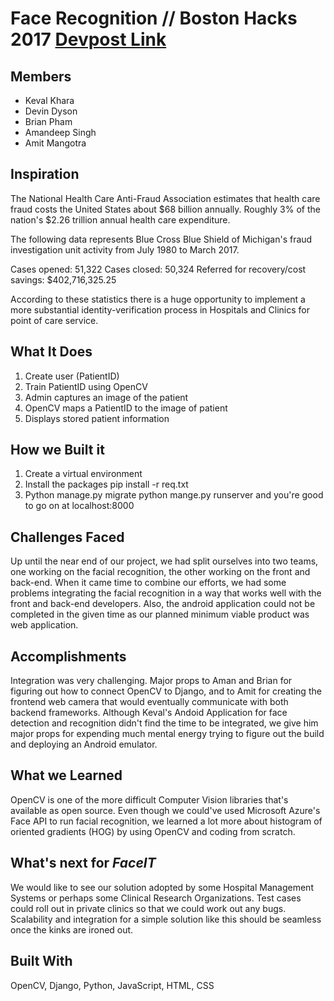 # Face Recognition // Boston Hacks 2017 [Devpost Link](https://devpost.com/software/verafai#updates)

## Members

* Keval Khara
* Devin Dyson
* Brian Pham
* Amandeep Singh
* Amit Mangotra

## Inspiration

The National Health Care Anti-Fraud Association estimates that health care fraud costs the United States about $68 billion annually. Roughly 3% of the nation's $2.26 trillion annual health care expenditure.

The following data represents Blue Cross Blue Shield of Michigan's fraud investigation unit activity from July 1980 to March 2017.

Cases opened: 51,322 Cases closed: 50,324 Referred for recovery/cost savings: $402,716,325.25

According to these statistics there is a huge opportunity to implement a more substantial identity-verification process in Hospitals and Clinics for point of care service.

## What It Does

1. Create user (PatientID)
2. Train PatientID using OpenCV
3. Admin captures an image of the patient
4. OpenCV maps a PatientID to the image of patient
5. Displays stored patient information

## How we Built it

1. Create a virtual environment
2. Install the packages pip install -r req.txt
3. Python manage.py migrate python mange.py runserver and you're good to go on at localhost:8000

## Challenges Faced

Up until the near end of our project, we had split ourselves into two teams, one working on the facial recognition, the other working on the front and back-end. When it came time to combine our efforts, we had some problems integrating the facial recognition in a way that works well with the front and back-end developers. Also, the android application could not be completed in the given time as our planned minimum viable product was web application.

## Accomplishments 

Integration was very challenging. Major props to Aman and Brian for figuring out how to connect OpenCV to Django, and to Amit for creating the frontend web camera that would eventually communicate with both backend frameworks. Although Keval's Andoid Application for face detection and recognition didn't find the time to be integrated, we give him major props for expending much mental energy trying to figure out the build and deploying an Android emulator.

## What we Learned

OpenCV is one of the more difficult Computer Vision libraries that's available as open source. Even though we could've used Microsoft Azure's Face API to run facial recognition, we learned a lot more about histogram of oriented gradients (HOG) by using OpenCV and coding from scratch.

## What's next for *FaceIT*

We would like to see our solution adopted by some Hospital Management Systems or perhaps some Clinical Research Organizations. Test cases could roll out in private clinics so that we could work out any bugs. Scalability and integration for a simple solution like this should be seamless once the kinks are ironed out.

## Built With

OpenCV, Django, Python, JavaScript, HTML, CSS
